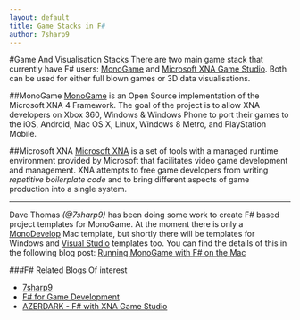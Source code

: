```yaml
---
layout: default
title: Game Stacks in F#
author: 7sharp9
---
```

#Game And Visualisation Stacks
There are two main game stack that currently have F# users: [MonoGame][1] and 
[Microsoft XNA Game Studio][2].  Both can be used for either full blown games or 3D 
data visualisations.

##MonoGame
[MonoGame][1] is an Open Source implementation of the Microsoft XNA 4 Framework. The 
goal of the project is to allow XNA developers on Xbox 360, Windows & Windows Phone to port 
their games to the iOS, Android, Mac OS X, Linux, Windows 8 Metro, and PlayStation 
Mobile.  

##Microsoft XNA
[Microsoft XNA][2] is a set of tools with a managed runtime environment provided by Microsoft that 
facilitates video game development and management. XNA attempts to free game developers from writing 
*repetitive boilerplate code* and to bring different aspects of game production into a single system.  

- - -

Dave Thomas *(@7sharp9)* has been doing some work to create F# based project templates for MonoGame.  At 
the moment there is only a [MonoDevelop][7] Mac template, but shortly there will be templates for 
Windows and [Visual Studio][6] templates too.  You can find the details of this in the following blog 
post: [Running MonoGame with F# on the Mac][3]

###F# Related Blogs Of interest
*   [7sharp9][3]
*   [F# for Game Development][4]
*   [AZERDARK - F# with XNA Game Studio][5]

[1]: http://monogame.codeplex.com
[2]: http://msdn.microsoft.com/en-us/aa937791.aspx
[3]: http://7sharpnine.com/posts/Fsharp-and-MonoGame-on-the-Mac/
[4]: http://sharp-gamedev.blogspot.co.uk
[5]: http://azerdark.wordpress.com/2011/04/05/f-with-xna-game-studio/
[6]: http://www.microsoft.com/visualstudio/
[7]: http://monodevelop.com